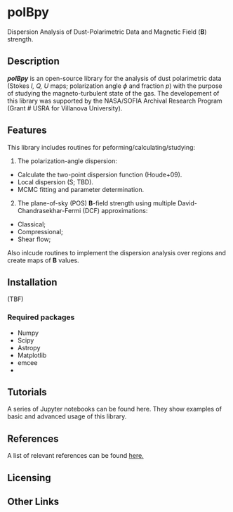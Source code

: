 # polBpy
Dispersion Analysis of Dust-Polarimetric Data and Magnetic Field (**B**) strength.

## Description
***polBpy*** is an open-source library for the analysis of dust polarimetric data (Stokes *I, Q, U* maps; polarization angle $\phi$ and fraction *p*) with the purpose of studying the magneto-turbulent state of the gas.
The developement of this library was supported by the NASA/SOFIA Archival Research Program (Grant # USRA for Villanova University).

## Features
This library includes routines for peforming/calculating/studying:
1. The polarization-angle dispersion:
  - Calculate the two-point dispersion function (Houde+09).
  - Local dispersion (S; TBD).
  - MCMC fitting and parameter determination.
2. The plane-of-sky (POS) **B**-field strength using multiple David-Chandrasekhar-Fermi (DCF) approximations:
 - Classical;
 - Compressional;
 - Shear flow;

Also inlcude routines to implement the dispersion analysis over regions and create maps of **B** values.

## Installation
(TBF)
### Required packages
- Numpy
- Scipy
- Astropy
- Matplotlib
- emcee
- 

## Tutorials
A series of Jupyter notebooks can be found here. They show examples of basic and advanced usage of this library.

## References

A list of relevant references can be found [here.](https://github.com/jorgueagui/polBpy/blob/9039d4af5d25c49130bf51be7fe0ce363424edcc/refs.md)

## Licensing

## Other Links
